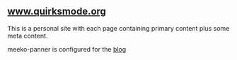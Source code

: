 www.quirksmode.org
------------------

This is a personal site with each page containing primary content
plus some meta content.

meeko-panner is configured for the [blog](http://www.quirksmode.org/blog/)
